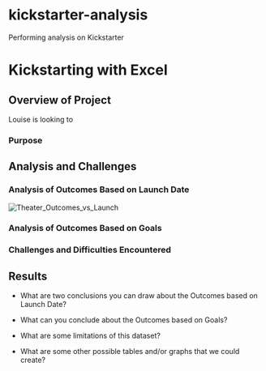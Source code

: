 # kickstarter-analysis
Performing analysis on Kickstarter
# Kickstarting with Excel

## Overview of Project
Louise is looking to 
### Purpose

## Analysis and Challenges

### Analysis of Outcomes Based on Launch Date
![Theater_Outcomes_vs_Launch](Desktop/myHomework/myFirstRepository/moduleOneChallenge/resources/Theater_Outcomes_vs_Launch.png)
### Analysis of Outcomes Based on Goals

### Challenges and Difficulties Encountered

## Results

- What are two conclusions you can draw about the Outcomes based on Launch Date?

- What can you conclude about the Outcomes based on Goals?

- What are some limitations of this dataset?

- What are some other possible tables and/or graphs that we could create?
